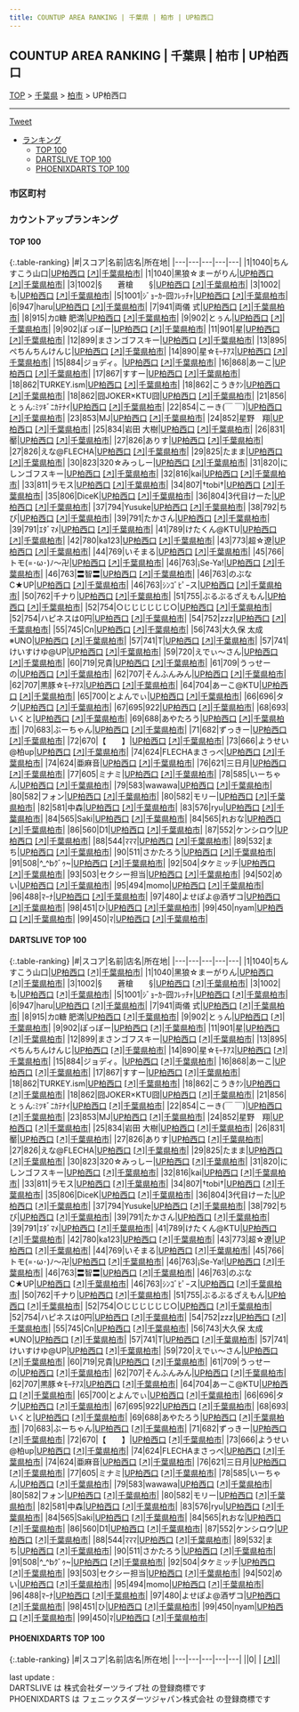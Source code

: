 ```yaml
---
title: COUNTUP AREA RANKING | 千葉県 | 柏市 | UP柏西口
---
```

## COUNTUP AREA RANKING | 千葉県 | 柏市 | UP柏西口

[TOP](/darts/rank/) > [千葉県](/darts/rank/千葉県/) > [柏市](/darts/rank/千葉県/柏市/) > UP柏西口

___

<a href="https://twitter.com/share?ref_src=twsrc%5Etfw" data-text="COUNTUP AREA RANKING | 千葉県柏市UP柏西口" class="twitter-share-button" data-hashtags="DARTSLIVE,PHOENIXDARTS,darts,ダーツ" data-show-count="false">Tweet</a>

* [ランキング](#カウントアップランキング)
    * [TOP 100](#top-100)
    * [DARTSLIVE TOP 100](#dartslive-top-100)
    * [PHOENIXDARTS TOP 100](#phoenixdarts-top-100)

### 市区町村

<ul>

</ul>

### カウントアップランキング

#### TOP 100



{:.table-ranking}
|#|スコア|名前|店名|所在地|
|---|---|---|---|---|
|1|1040|<span class="rank-name-dl">ちんすこう山口</span>|<a href="/darts/rank/shops/097230f9c5c23872774c926eb736cb5a.html">UP柏西口</a> <a href="https://search.dartslive.com/jp/shop/097230f9c5c23872774c926eb736cb5a">[↗]</a>|<a href="/darts/rank/千葉県/柏市">千葉県柏市</a>|
|1|1040|<span class="rank-name-dl">黑狼☆まーがりん</span>|<a href="/darts/rank/shops/097230f9c5c23872774c926eb736cb5a.html">UP柏西口</a> <a href="https://search.dartslive.com/jp/shop/097230f9c5c23872774c926eb736cb5a">[↗]</a>|<a href="/darts/rank/千葉県/柏市">千葉県柏市</a>|
|3|1002|<span class="rank-name-dl">§　　蒼槍　　§</span>|<a href="/darts/rank/shops/097230f9c5c23872774c926eb736cb5a.html">UP柏西口</a> <a href="https://search.dartslive.com/jp/shop/097230f9c5c23872774c926eb736cb5a">[↗]</a>|<a href="/darts/rank/千葉県/柏市">千葉県柏市</a>|
|3|1002|<span class="rank-name-dl">も</span>|<a href="/darts/rank/shops/097230f9c5c23872774c926eb736cb5a.html">UP柏西口</a> <a href="https://search.dartslive.com/jp/shop/097230f9c5c23872774c926eb736cb5a">[↗]</a>|<a href="/darts/rank/千葉県/柏市">千葉県柏市</a>|
|5|1001|<span class="rank-name-dl">ｼﾞｮｰｶｰ囧ﾌﾚｯﾁｬ</span>|<a href="/darts/rank/shops/097230f9c5c23872774c926eb736cb5a.html">UP柏西口</a> <a href="https://search.dartslive.com/jp/shop/097230f9c5c23872774c926eb736cb5a">[↗]</a>|<a href="/darts/rank/千葉県/柏市">千葉県柏市</a>|
|6|947|<span class="rank-name-dl">haru</span>|<a href="/darts/rank/shops/097230f9c5c23872774c926eb736cb5a.html">UP柏西口</a> <a href="https://search.dartslive.com/jp/shop/097230f9c5c23872774c926eb736cb5a">[↗]</a>|<a href="/darts/rank/千葉県/柏市">千葉県柏市</a>|
|7|941|<span class="rank-name-dl">両儀 式</span>|<a href="/darts/rank/shops/097230f9c5c23872774c926eb736cb5a.html">UP柏西口</a> <a href="https://search.dartslive.com/jp/shop/097230f9c5c23872774c926eb736cb5a">[↗]</a>|<a href="/darts/rank/千葉県/柏市">千葉県柏市</a>|
|8|915|<span class="rank-name-dl">カﾛ糖 肥満</span>|<a href="/darts/rank/shops/097230f9c5c23872774c926eb736cb5a.html">UP柏西口</a> <a href="https://search.dartslive.com/jp/shop/097230f9c5c23872774c926eb736cb5a">[↗]</a>|<a href="/darts/rank/千葉県/柏市">千葉県柏市</a>|
|9|902|<span class="rank-name-dl">とぅん</span>|<a href="/darts/rank/shops/097230f9c5c23872774c926eb736cb5a.html">UP柏西口</a> <a href="https://search.dartslive.com/jp/shop/097230f9c5c23872774c926eb736cb5a">[↗]</a>|<a href="/darts/rank/千葉県/柏市">千葉県柏市</a>|
|9|902|<span class="rank-name-dl">ぽっぽー</span>|<a href="/darts/rank/shops/097230f9c5c23872774c926eb736cb5a.html">UP柏西口</a> <a href="https://search.dartslive.com/jp/shop/097230f9c5c23872774c926eb736cb5a">[↗]</a>|<a href="/darts/rank/千葉県/柏市">千葉県柏市</a>|
|11|901|<span class="rank-name-dl">星</span>|<a href="/darts/rank/shops/097230f9c5c23872774c926eb736cb5a.html">UP柏西口</a> <a href="https://search.dartslive.com/jp/shop/097230f9c5c23872774c926eb736cb5a">[↗]</a>|<a href="/darts/rank/千葉県/柏市">千葉県柏市</a>|
|12|899|<span class="rank-name-dl">まさンゴフスキー</span>|<a href="/darts/rank/shops/097230f9c5c23872774c926eb736cb5a.html">UP柏西口</a> <a href="https://search.dartslive.com/jp/shop/097230f9c5c23872774c926eb736cb5a">[↗]</a>|<a href="/darts/rank/千葉県/柏市">千葉県柏市</a>|
|13|895|<span class="rank-name-dl">ぺちんちんけんじ</span>|<a href="/darts/rank/shops/097230f9c5c23872774c926eb736cb5a.html">UP柏西口</a> <a href="https://search.dartslive.com/jp/shop/097230f9c5c23872774c926eb736cb5a">[↗]</a>|<a href="/darts/rank/千葉県/柏市">千葉県柏市</a>|
|14|890|<span class="rank-name-dl">星☆ﾓｰﾁｱｽ</span>|<a href="/darts/rank/shops/097230f9c5c23872774c926eb736cb5a.html">UP柏西口</a> <a href="https://search.dartslive.com/jp/shop/097230f9c5c23872774c926eb736cb5a">[↗]</a>|<a href="/darts/rank/千葉県/柏市">千葉県柏市</a>|
|15|884|<span class="rank-name-dl">ジョディ。</span>|<a href="/darts/rank/shops/097230f9c5c23872774c926eb736cb5a.html">UP柏西口</a> <a href="https://search.dartslive.com/jp/shop/097230f9c5c23872774c926eb736cb5a">[↗]</a>|<a href="/darts/rank/千葉県/柏市">千葉県柏市</a>|
|16|868|<span class="rank-name-dl">あーこ</span>|<a href="/darts/rank/shops/097230f9c5c23872774c926eb736cb5a.html">UP柏西口</a> <a href="https://search.dartslive.com/jp/shop/097230f9c5c23872774c926eb736cb5a">[↗]</a>|<a href="/darts/rank/千葉県/柏市">千葉県柏市</a>|
|17|867|<span class="rank-name-dl">すすー</span>|<a href="/darts/rank/shops/097230f9c5c23872774c926eb736cb5a.html">UP柏西口</a> <a href="https://search.dartslive.com/jp/shop/097230f9c5c23872774c926eb736cb5a">[↗]</a>|<a href="/darts/rank/千葉県/柏市">千葉県柏市</a>|
|18|862|<span class="rank-name-dl">TURKEY.ism</span>|<a href="/darts/rank/shops/097230f9c5c23872774c926eb736cb5a.html">UP柏西口</a> <a href="https://search.dartslive.com/jp/shop/097230f9c5c23872774c926eb736cb5a">[↗]</a>|<a href="/darts/rank/千葉県/柏市">千葉県柏市</a>|
|18|862|<span class="rank-name-dl">こうきｸﾝ</span>|<a href="/darts/rank/shops/097230f9c5c23872774c926eb736cb5a.html">UP柏西口</a> <a href="https://search.dartslive.com/jp/shop/097230f9c5c23872774c926eb736cb5a">[↗]</a>|<a href="/darts/rank/千葉県/柏市">千葉県柏市</a>|
|18|862|<span class="rank-name-dl">囧JOKER×KTU囧</span>|<a href="/darts/rank/shops/097230f9c5c23872774c926eb736cb5a.html">UP柏西口</a> <a href="https://search.dartslive.com/jp/shop/097230f9c5c23872774c926eb736cb5a">[↗]</a>|<a href="/darts/rank/千葉県/柏市">千葉県柏市</a>|
|21|856|<span class="rank-name-dl">とぅん:ﾐﾂｷﾞﾆｶﾃﾅｲ</span>|<a href="/darts/rank/shops/097230f9c5c23872774c926eb736cb5a.html">UP柏西口</a> <a href="https://search.dartslive.com/jp/shop/097230f9c5c23872774c926eb736cb5a">[↗]</a>|<a href="/darts/rank/千葉県/柏市">千葉県柏市</a>|
|22|854|<span class="rank-name-dl">こーき(￣ ￣)</span>|<a href="/darts/rank/shops/097230f9c5c23872774c926eb736cb5a.html">UP柏西口</a> <a href="https://search.dartslive.com/jp/shop/097230f9c5c23872774c926eb736cb5a">[↗]</a>|<a href="/darts/rank/千葉県/柏市">千葉県柏市</a>|
|23|853|<span class="rank-name-dl">MJ</span>|<a href="/darts/rank/shops/097230f9c5c23872774c926eb736cb5a.html">UP柏西口</a> <a href="https://search.dartslive.com/jp/shop/097230f9c5c23872774c926eb736cb5a">[↗]</a>|<a href="/darts/rank/千葉県/柏市">千葉県柏市</a>|
|24|852|<span class="rank-name-dl">星野　翔</span>|<a href="/darts/rank/shops/097230f9c5c23872774c926eb736cb5a.html">UP柏西口</a> <a href="https://search.dartslive.com/jp/shop/097230f9c5c23872774c926eb736cb5a">[↗]</a>|<a href="/darts/rank/千葉県/柏市">千葉県柏市</a>|
|25|834|<span class="rank-name-dl">岩田 大樹</span>|<a href="/darts/rank/shops/097230f9c5c23872774c926eb736cb5a.html">UP柏西口</a> <a href="https://search.dartslive.com/jp/shop/097230f9c5c23872774c926eb736cb5a">[↗]</a>|<a href="/darts/rank/千葉県/柏市">千葉県柏市</a>|
|26|831|<span class="rank-name-dl">靨</span>|<a href="/darts/rank/shops/097230f9c5c23872774c926eb736cb5a.html">UP柏西口</a> <a href="https://search.dartslive.com/jp/shop/097230f9c5c23872774c926eb736cb5a">[↗]</a>|<a href="/darts/rank/千葉県/柏市">千葉県柏市</a>|
|27|826|<span class="rank-name-dl">ありす</span>|<a href="/darts/rank/shops/097230f9c5c23872774c926eb736cb5a.html">UP柏西口</a> <a href="https://search.dartslive.com/jp/shop/097230f9c5c23872774c926eb736cb5a">[↗]</a>|<a href="/darts/rank/千葉県/柏市">千葉県柏市</a>|
|27|826|<span class="rank-name-dl">えな@FLECHA</span>|<a href="/darts/rank/shops/097230f9c5c23872774c926eb736cb5a.html">UP柏西口</a> <a href="https://search.dartslive.com/jp/shop/097230f9c5c23872774c926eb736cb5a">[↗]</a>|<a href="/darts/rank/千葉県/柏市">千葉県柏市</a>|
|29|825|<span class="rank-name-dl">たまま</span>|<a href="/darts/rank/shops/097230f9c5c23872774c926eb736cb5a.html">UP柏西口</a> <a href="https://search.dartslive.com/jp/shop/097230f9c5c23872774c926eb736cb5a">[↗]</a>|<a href="/darts/rank/千葉県/柏市">千葉県柏市</a>|
|30|823|<span class="rank-name-dl">320☆みっしー</span>|<a href="/darts/rank/shops/097230f9c5c23872774c926eb736cb5a.html">UP柏西口</a> <a href="https://search.dartslive.com/jp/shop/097230f9c5c23872774c926eb736cb5a">[↗]</a>|<a href="/darts/rank/千葉県/柏市">千葉県柏市</a>|
|31|820|<span class="rank-name-dl">にしンゴフスキー</span>|<a href="/darts/rank/shops/097230f9c5c23872774c926eb736cb5a.html">UP柏西口</a> <a href="https://search.dartslive.com/jp/shop/097230f9c5c23872774c926eb736cb5a">[↗]</a>|<a href="/darts/rank/千葉県/柏市">千葉県柏市</a>|
|32|816|<span class="rank-name-dl">kai</span>|<a href="/darts/rank/shops/097230f9c5c23872774c926eb736cb5a.html">UP柏西口</a> <a href="https://search.dartslive.com/jp/shop/097230f9c5c23872774c926eb736cb5a">[↗]</a>|<a href="/darts/rank/千葉県/柏市">千葉県柏市</a>|
|33|811|<span class="rank-name-dl">ラモス</span>|<a href="/darts/rank/shops/097230f9c5c23872774c926eb736cb5a.html">UP柏西口</a> <a href="https://search.dartslive.com/jp/shop/097230f9c5c23872774c926eb736cb5a">[↗]</a>|<a href="/darts/rank/千葉県/柏市">千葉県柏市</a>|
|34|807|<span class="rank-name-dl">†tobi†</span>|<a href="/darts/rank/shops/097230f9c5c23872774c926eb736cb5a.html">UP柏西口</a> <a href="https://search.dartslive.com/jp/shop/097230f9c5c23872774c926eb736cb5a">[↗]</a>|<a href="/darts/rank/千葉県/柏市">千葉県柏市</a>|
|35|806|<span class="rank-name-dl">DiceK</span>|<a href="/darts/rank/shops/097230f9c5c23872774c926eb736cb5a.html">UP柏西口</a> <a href="https://search.dartslive.com/jp/shop/097230f9c5c23872774c926eb736cb5a">[↗]</a>|<a href="/darts/rank/千葉県/柏市">千葉県柏市</a>|
|36|804|<span class="rank-name-dl">3代目けーた</span>|<a href="/darts/rank/shops/097230f9c5c23872774c926eb736cb5a.html">UP柏西口</a> <a href="https://search.dartslive.com/jp/shop/097230f9c5c23872774c926eb736cb5a">[↗]</a>|<a href="/darts/rank/千葉県/柏市">千葉県柏市</a>|
|37|794|<span class="rank-name-dl">Yusuke</span>|<a href="/darts/rank/shops/097230f9c5c23872774c926eb736cb5a.html">UP柏西口</a> <a href="https://search.dartslive.com/jp/shop/097230f9c5c23872774c926eb736cb5a">[↗]</a>|<a href="/darts/rank/千葉県/柏市">千葉県柏市</a>|
|38|792|<span class="rank-name-dl">ちび</span>|<a href="/darts/rank/shops/097230f9c5c23872774c926eb736cb5a.html">UP柏西口</a> <a href="https://search.dartslive.com/jp/shop/097230f9c5c23872774c926eb736cb5a">[↗]</a>|<a href="/darts/rank/千葉県/柏市">千葉県柏市</a>|
|39|791|<span class="rank-name-dl">たかさん</span>|<a href="/darts/rank/shops/097230f9c5c23872774c926eb736cb5a.html">UP柏西口</a> <a href="https://search.dartslive.com/jp/shop/097230f9c5c23872774c926eb736cb5a">[↗]</a>|<a href="/darts/rank/千葉県/柏市">千葉県柏市</a>|
|39|791|<span class="rank-name-dl">ｴﾀﾞﾏﾒ</span>|<a href="/darts/rank/shops/097230f9c5c23872774c926eb736cb5a.html">UP柏西口</a> <a href="https://search.dartslive.com/jp/shop/097230f9c5c23872774c926eb736cb5a">[↗]</a>|<a href="/darts/rank/千葉県/柏市">千葉県柏市</a>|
|41|789|<span class="rank-name-dl">けたくん@KTU</span>|<a href="/darts/rank/shops/097230f9c5c23872774c926eb736cb5a.html">UP柏西口</a> <a href="https://search.dartslive.com/jp/shop/097230f9c5c23872774c926eb736cb5a">[↗]</a>|<a href="/darts/rank/千葉県/柏市">千葉県柏市</a>|
|42|780|<span class="rank-name-dl">ka123</span>|<a href="/darts/rank/shops/097230f9c5c23872774c926eb736cb5a.html">UP柏西口</a> <a href="https://search.dartslive.com/jp/shop/097230f9c5c23872774c926eb736cb5a">[↗]</a>|<a href="/darts/rank/千葉県/柏市">千葉県柏市</a>|
|43|773|<span class="rank-name-dl">超☆遼</span>|<a href="/darts/rank/shops/097230f9c5c23872774c926eb736cb5a.html">UP柏西口</a> <a href="https://search.dartslive.com/jp/shop/097230f9c5c23872774c926eb736cb5a">[↗]</a>|<a href="/darts/rank/千葉県/柏市">千葉県柏市</a>|
|44|769|<span class="rank-name-dl">いそまる</span>|<a href="/darts/rank/shops/097230f9c5c23872774c926eb736cb5a.html">UP柏西口</a> <a href="https://search.dartslive.com/jp/shop/097230f9c5c23872774c926eb736cb5a">[↗]</a>|<a href="/darts/rank/千葉県/柏市">千葉県柏市</a>|
|45|766|<span class="rank-name-dl">トモ(=･ω･)ﾉ～卍</span>|<a href="/darts/rank/shops/097230f9c5c23872774c926eb736cb5a.html">UP柏西口</a> <a href="https://search.dartslive.com/jp/shop/097230f9c5c23872774c926eb736cb5a">[↗]</a>|<a href="/darts/rank/千葉県/柏市">千葉県柏市</a>|
|46|763|<span class="rank-name-dl">¡Se-Ya!</span>|<a href="/darts/rank/shops/097230f9c5c23872774c926eb736cb5a.html">UP柏西口</a> <a href="https://search.dartslive.com/jp/shop/097230f9c5c23872774c926eb736cb5a">[↗]</a>|<a href="/darts/rank/千葉県/柏市">千葉県柏市</a>|
|46|763|<span class="rank-name-dl">〓智〓</span>|<a href="/darts/rank/shops/097230f9c5c23872774c926eb736cb5a.html">UP柏西口</a> <a href="https://search.dartslive.com/jp/shop/097230f9c5c23872774c926eb736cb5a">[↗]</a>|<a href="/darts/rank/千葉県/柏市">千葉県柏市</a>|
|46|763|<span class="rank-name-dl">のぶなC★UP</span>|<a href="/darts/rank/shops/097230f9c5c23872774c926eb736cb5a.html">UP柏西口</a> <a href="https://search.dartslive.com/jp/shop/097230f9c5c23872774c926eb736cb5a">[↗]</a>|<a href="/darts/rank/千葉県/柏市">千葉県柏市</a>|
|46|763|<span class="rank-name-dl">ｼﾝｺﾞﾋﾟｰス</span>|<a href="/darts/rank/shops/097230f9c5c23872774c926eb736cb5a.html">UP柏西口</a> <a href="https://search.dartslive.com/jp/shop/097230f9c5c23872774c926eb736cb5a">[↗]</a>|<a href="/darts/rank/千葉県/柏市">千葉県柏市</a>|
|50|762|<span class="rank-name-dl">千ナり</span>|<a href="/darts/rank/shops/097230f9c5c23872774c926eb736cb5a.html">UP柏西口</a> <a href="https://search.dartslive.com/jp/shop/097230f9c5c23872774c926eb736cb5a">[↗]</a>|<a href="/darts/rank/千葉県/柏市">千葉県柏市</a>|
|51|755|<span class="rank-name-dl">ぶるぶるざえもん</span>|<a href="/darts/rank/shops/097230f9c5c23872774c926eb736cb5a.html">UP柏西口</a> <a href="https://search.dartslive.com/jp/shop/097230f9c5c23872774c926eb736cb5a">[↗]</a>|<a href="/darts/rank/千葉県/柏市">千葉県柏市</a>|
|52|754|<span class="rank-name-dl">○じじじじじじ○</span>|<a href="/darts/rank/shops/097230f9c5c23872774c926eb736cb5a.html">UP柏西口</a> <a href="https://search.dartslive.com/jp/shop/097230f9c5c23872774c926eb736cb5a">[↗]</a>|<a href="/darts/rank/千葉県/柏市">千葉県柏市</a>|
|52|754|<span class="rank-name-dl">ハピネスは0円</span>|<a href="/darts/rank/shops/097230f9c5c23872774c926eb736cb5a.html">UP柏西口</a> <a href="https://search.dartslive.com/jp/shop/097230f9c5c23872774c926eb736cb5a">[↗]</a>|<a href="/darts/rank/千葉県/柏市">千葉県柏市</a>|
|54|752|<span class="rank-name-dl">zzz</span>|<a href="/darts/rank/shops/097230f9c5c23872774c926eb736cb5a.html">UP柏西口</a> <a href="https://search.dartslive.com/jp/shop/097230f9c5c23872774c926eb736cb5a">[↗]</a>|<a href="/darts/rank/千葉県/柏市">千葉県柏市</a>|
|55|745|<span class="rank-name-dl">Cn</span>|<a href="/darts/rank/shops/097230f9c5c23872774c926eb736cb5a.html">UP柏西口</a> <a href="https://search.dartslive.com/jp/shop/097230f9c5c23872774c926eb736cb5a">[↗]</a>|<a href="/darts/rank/千葉県/柏市">千葉県柏市</a>|
|56|743|<span class="rank-name-dl">大久保 太成※UNO</span>|<a href="/darts/rank/shops/097230f9c5c23872774c926eb736cb5a.html">UP柏西口</a> <a href="https://search.dartslive.com/jp/shop/097230f9c5c23872774c926eb736cb5a">[↗]</a>|<a href="/darts/rank/千葉県/柏市">千葉県柏市</a>|
|57|741|<span class="rank-name-dl">T</span>|<a href="/darts/rank/shops/097230f9c5c23872774c926eb736cb5a.html">UP柏西口</a> <a href="https://search.dartslive.com/jp/shop/097230f9c5c23872774c926eb736cb5a">[↗]</a>|<a href="/darts/rank/千葉県/柏市">千葉県柏市</a>|
|57|741|<span class="rank-name-dl">けいすけゆ@UP</span>|<a href="/darts/rank/shops/097230f9c5c23872774c926eb736cb5a.html">UP柏西口</a> <a href="https://search.dartslive.com/jp/shop/097230f9c5c23872774c926eb736cb5a">[↗]</a>|<a href="/darts/rank/千葉県/柏市">千葉県柏市</a>|
|59|720|<span class="rank-name-dl">えでぃ～さん</span>|<a href="/darts/rank/shops/097230f9c5c23872774c926eb736cb5a.html">UP柏西口</a> <a href="https://search.dartslive.com/jp/shop/097230f9c5c23872774c926eb736cb5a">[↗]</a>|<a href="/darts/rank/千葉県/柏市">千葉県柏市</a>|
|60|719|<span class="rank-name-dl">兄貴</span>|<a href="/darts/rank/shops/097230f9c5c23872774c926eb736cb5a.html">UP柏西口</a> <a href="https://search.dartslive.com/jp/shop/097230f9c5c23872774c926eb736cb5a">[↗]</a>|<a href="/darts/rank/千葉県/柏市">千葉県柏市</a>|
|61|709|<span class="rank-name-dl">うっせーの</span>|<a href="/darts/rank/shops/097230f9c5c23872774c926eb736cb5a.html">UP柏西口</a> <a href="https://search.dartslive.com/jp/shop/097230f9c5c23872774c926eb736cb5a">[↗]</a>|<a href="/darts/rank/千葉県/柏市">千葉県柏市</a>|
|62|707|<span class="rank-name-dl">そんふんみん</span>|<a href="/darts/rank/shops/097230f9c5c23872774c926eb736cb5a.html">UP柏西口</a> <a href="https://search.dartslive.com/jp/shop/097230f9c5c23872774c926eb736cb5a">[↗]</a>|<a href="/darts/rank/千葉県/柏市">千葉県柏市</a>|
|62|707|<span class="rank-name-dl">黒豚☆ﾓｰﾁｱｽ</span>|<a href="/darts/rank/shops/097230f9c5c23872774c926eb736cb5a.html">UP柏西口</a> <a href="https://search.dartslive.com/jp/shop/097230f9c5c23872774c926eb736cb5a">[↗]</a>|<a href="/darts/rank/千葉県/柏市">千葉県柏市</a>|
|64|704|<span class="rank-name-dl">あーこ@KTU</span>|<a href="/darts/rank/shops/097230f9c5c23872774c926eb736cb5a.html">UP柏西口</a> <a href="https://search.dartslive.com/jp/shop/097230f9c5c23872774c926eb736cb5a">[↗]</a>|<a href="/darts/rank/千葉県/柏市">千葉県柏市</a>|
|65|700|<span class="rank-name-dl">とよんでぃ</span>|<a href="/darts/rank/shops/097230f9c5c23872774c926eb736cb5a.html">UP柏西口</a> <a href="https://search.dartslive.com/jp/shop/097230f9c5c23872774c926eb736cb5a">[↗]</a>|<a href="/darts/rank/千葉県/柏市">千葉県柏市</a>|
|66|696|<span class="rank-name-dl">タク</span>|<a href="/darts/rank/shops/097230f9c5c23872774c926eb736cb5a.html">UP柏西口</a> <a href="https://search.dartslive.com/jp/shop/097230f9c5c23872774c926eb736cb5a">[↗]</a>|<a href="/darts/rank/千葉県/柏市">千葉県柏市</a>|
|67|695|<span class="rank-name-dl">922</span>|<a href="/darts/rank/shops/097230f9c5c23872774c926eb736cb5a.html">UP柏西口</a> <a href="https://search.dartslive.com/jp/shop/097230f9c5c23872774c926eb736cb5a">[↗]</a>|<a href="/darts/rank/千葉県/柏市">千葉県柏市</a>|
|68|693|<span class="rank-name-dl">いくと</span>|<a href="/darts/rank/shops/097230f9c5c23872774c926eb736cb5a.html">UP柏西口</a> <a href="https://search.dartslive.com/jp/shop/097230f9c5c23872774c926eb736cb5a">[↗]</a>|<a href="/darts/rank/千葉県/柏市">千葉県柏市</a>|
|69|688|<span class="rank-name-dl">あやたろう︎</span>|<a href="/darts/rank/shops/097230f9c5c23872774c926eb736cb5a.html">UP柏西口</a> <a href="https://search.dartslive.com/jp/shop/097230f9c5c23872774c926eb736cb5a">[↗]</a>|<a href="/darts/rank/千葉県/柏市">千葉県柏市</a>|
|70|683|<span class="rank-name-dl">ぶーちゃん</span>|<a href="/darts/rank/shops/097230f9c5c23872774c926eb736cb5a.html">UP柏西口</a> <a href="https://search.dartslive.com/jp/shop/097230f9c5c23872774c926eb736cb5a">[↗]</a>|<a href="/darts/rank/千葉県/柏市">千葉県柏市</a>|
|71|682|<span class="rank-name-dl">ずっきー</span>|<a href="/darts/rank/shops/097230f9c5c23872774c926eb736cb5a.html">UP柏西口</a> <a href="https://search.dartslive.com/jp/shop/097230f9c5c23872774c926eb736cb5a">[↗]</a>|<a href="/darts/rank/千葉県/柏市">千葉県柏市</a>|
|72|670|<span class="rank-name-dl">【　　】</span>|<a href="/darts/rank/shops/097230f9c5c23872774c926eb736cb5a.html">UP柏西口</a> <a href="https://search.dartslive.com/jp/shop/097230f9c5c23872774c926eb736cb5a">[↗]</a>|<a href="/darts/rank/千葉県/柏市">千葉県柏市</a>|
|73|666|<span class="rank-name-dl">ようせい@柏up</span>|<a href="/darts/rank/shops/097230f9c5c23872774c926eb736cb5a.html">UP柏西口</a> <a href="https://search.dartslive.com/jp/shop/097230f9c5c23872774c926eb736cb5a">[↗]</a>|<a href="/darts/rank/千葉県/柏市">千葉県柏市</a>|
|74|624|<span class="rank-name-dl">FLECHAまさっぺ</span>|<a href="/darts/rank/shops/097230f9c5c23872774c926eb736cb5a.html">UP柏西口</a> <a href="https://search.dartslive.com/jp/shop/097230f9c5c23872774c926eb736cb5a">[↗]</a>|<a href="/darts/rank/千葉県/柏市">千葉県柏市</a>|
|74|624|<span class="rank-name-dl">亜麻音</span>|<a href="/darts/rank/shops/097230f9c5c23872774c926eb736cb5a.html">UP柏西口</a> <a href="https://search.dartslive.com/jp/shop/097230f9c5c23872774c926eb736cb5a">[↗]</a>|<a href="/darts/rank/千葉県/柏市">千葉県柏市</a>|
|76|621|<span class="rank-name-dl">三日月</span>|<a href="/darts/rank/shops/097230f9c5c23872774c926eb736cb5a.html">UP柏西口</a> <a href="https://search.dartslive.com/jp/shop/097230f9c5c23872774c926eb736cb5a">[↗]</a>|<a href="/darts/rank/千葉県/柏市">千葉県柏市</a>|
|77|605|<span class="rank-name-dl">ミナミ</span>|<a href="/darts/rank/shops/097230f9c5c23872774c926eb736cb5a.html">UP柏西口</a> <a href="https://search.dartslive.com/jp/shop/097230f9c5c23872774c926eb736cb5a">[↗]</a>|<a href="/darts/rank/千葉県/柏市">千葉県柏市</a>|
|78|585|<span class="rank-name-dl">いーちゃん</span>|<a href="/darts/rank/shops/097230f9c5c23872774c926eb736cb5a.html">UP柏西口</a> <a href="https://search.dartslive.com/jp/shop/097230f9c5c23872774c926eb736cb5a">[↗]</a>|<a href="/darts/rank/千葉県/柏市">千葉県柏市</a>|
|79|583|<span class="rank-name-dl">wawawa</span>|<a href="/darts/rank/shops/097230f9c5c23872774c926eb736cb5a.html">UP柏西口</a> <a href="https://search.dartslive.com/jp/shop/097230f9c5c23872774c926eb736cb5a">[↗]</a>|<a href="/darts/rank/千葉県/柏市">千葉県柏市</a>|
|80|582|<span class="rank-name-dl">フォン</span>|<a href="/darts/rank/shops/097230f9c5c23872774c926eb736cb5a.html">UP柏西口</a> <a href="https://search.dartslive.com/jp/shop/097230f9c5c23872774c926eb736cb5a">[↗]</a>|<a href="/darts/rank/千葉県/柏市">千葉県柏市</a>|
|80|582|<span class="rank-name-dl">モリー</span>|<a href="/darts/rank/shops/097230f9c5c23872774c926eb736cb5a.html">UP柏西口</a> <a href="https://search.dartslive.com/jp/shop/097230f9c5c23872774c926eb736cb5a">[↗]</a>|<a href="/darts/rank/千葉県/柏市">千葉県柏市</a>|
|82|581|<span class="rank-name-dl">中森</span>|<a href="/darts/rank/shops/097230f9c5c23872774c926eb736cb5a.html">UP柏西口</a> <a href="https://search.dartslive.com/jp/shop/097230f9c5c23872774c926eb736cb5a">[↗]</a>|<a href="/darts/rank/千葉県/柏市">千葉県柏市</a>|
|83|576|<span class="rank-name-dl">ryu</span>|<a href="/darts/rank/shops/097230f9c5c23872774c926eb736cb5a.html">UP柏西口</a> <a href="https://search.dartslive.com/jp/shop/097230f9c5c23872774c926eb736cb5a">[↗]</a>|<a href="/darts/rank/千葉県/柏市">千葉県柏市</a>|
|84|565|<span class="rank-name-dl">Saki</span>|<a href="/darts/rank/shops/097230f9c5c23872774c926eb736cb5a.html">UP柏西口</a> <a href="https://search.dartslive.com/jp/shop/097230f9c5c23872774c926eb736cb5a">[↗]</a>|<a href="/darts/rank/千葉県/柏市">千葉県柏市</a>|
|84|565|<span class="rank-name-dl">れおな</span>|<a href="/darts/rank/shops/097230f9c5c23872774c926eb736cb5a.html">UP柏西口</a> <a href="https://search.dartslive.com/jp/shop/097230f9c5c23872774c926eb736cb5a">[↗]</a>|<a href="/darts/rank/千葉県/柏市">千葉県柏市</a>|
|86|560|<span class="rank-name-dl">D1</span>|<a href="/darts/rank/shops/097230f9c5c23872774c926eb736cb5a.html">UP柏西口</a> <a href="https://search.dartslive.com/jp/shop/097230f9c5c23872774c926eb736cb5a">[↗]</a>|<a href="/darts/rank/千葉県/柏市">千葉県柏市</a>|
|87|552|<span class="rank-name-dl">ケンシロウ</span>|<a href="/darts/rank/shops/097230f9c5c23872774c926eb736cb5a.html">UP柏西口</a> <a href="https://search.dartslive.com/jp/shop/097230f9c5c23872774c926eb736cb5a">[↗]</a>|<a href="/darts/rank/千葉県/柏市">千葉県柏市</a>|
|88|544|<span class="rank-name-dl">ﾏﾏﾏ</span>|<a href="/darts/rank/shops/097230f9c5c23872774c926eb736cb5a.html">UP柏西口</a> <a href="https://search.dartslive.com/jp/shop/097230f9c5c23872774c926eb736cb5a">[↗]</a>|<a href="/darts/rank/千葉県/柏市">千葉県柏市</a>|
|89|532|<span class="rank-name-dl">まち</span>|<a href="/darts/rank/shops/097230f9c5c23872774c926eb736cb5a.html">UP柏西口</a> <a href="https://search.dartslive.com/jp/shop/097230f9c5c23872774c926eb736cb5a">[↗]</a>|<a href="/darts/rank/千葉県/柏市">千葉県柏市</a>|
|90|511|<span class="rank-name-dl">さかたろう</span>|<a href="/darts/rank/shops/097230f9c5c23872774c926eb736cb5a.html">UP柏西口</a> <a href="https://search.dartslive.com/jp/shop/097230f9c5c23872774c926eb736cb5a">[↗]</a>|<a href="/darts/rank/千葉県/柏市">千葉県柏市</a>|
|91|508|<span class="rank-name-dl">^_^bｸﾞｩ~</span>|<a href="/darts/rank/shops/097230f9c5c23872774c926eb736cb5a.html">UP柏西口</a> <a href="https://search.dartslive.com/jp/shop/097230f9c5c23872774c926eb736cb5a">[↗]</a>|<a href="/darts/rank/千葉県/柏市">千葉県柏市</a>|
|92|504|<span class="rank-name-dl">タケミッチ</span>|<a href="/darts/rank/shops/097230f9c5c23872774c926eb736cb5a.html">UP柏西口</a> <a href="https://search.dartslive.com/jp/shop/097230f9c5c23872774c926eb736cb5a">[↗]</a>|<a href="/darts/rank/千葉県/柏市">千葉県柏市</a>|
|93|503|<span class="rank-name-dl">セクシー担当</span>|<a href="/darts/rank/shops/097230f9c5c23872774c926eb736cb5a.html">UP柏西口</a> <a href="https://search.dartslive.com/jp/shop/097230f9c5c23872774c926eb736cb5a">[↗]</a>|<a href="/darts/rank/千葉県/柏市">千葉県柏市</a>|
|94|502|<span class="rank-name-dl">めい</span>|<a href="/darts/rank/shops/097230f9c5c23872774c926eb736cb5a.html">UP柏西口</a> <a href="https://search.dartslive.com/jp/shop/097230f9c5c23872774c926eb736cb5a">[↗]</a>|<a href="/darts/rank/千葉県/柏市">千葉県柏市</a>|
|95|494|<span class="rank-name-dl">momo</span>|<a href="/darts/rank/shops/097230f9c5c23872774c926eb736cb5a.html">UP柏西口</a> <a href="https://search.dartslive.com/jp/shop/097230f9c5c23872774c926eb736cb5a">[↗]</a>|<a href="/darts/rank/千葉県/柏市">千葉県柏市</a>|
|96|488|<span class="rank-name-dl">ﾏｰﾅ</span>|<a href="/darts/rank/shops/097230f9c5c23872774c926eb736cb5a.html">UP柏西口</a> <a href="https://search.dartslive.com/jp/shop/097230f9c5c23872774c926eb736cb5a">[↗]</a>|<a href="/darts/rank/千葉県/柏市">千葉県柏市</a>|
|97|480|<span class="rank-name-dl">よせぽよ@酒ザコ</span>|<a href="/darts/rank/shops/097230f9c5c23872774c926eb736cb5a.html">UP柏西口</a> <a href="https://search.dartslive.com/jp/shop/097230f9c5c23872774c926eb736cb5a">[↗]</a>|<a href="/darts/rank/千葉県/柏市">千葉県柏市</a>|
|98|451|<span class="rank-name-dl">ひ</span>|<a href="/darts/rank/shops/097230f9c5c23872774c926eb736cb5a.html">UP柏西口</a> <a href="https://search.dartslive.com/jp/shop/097230f9c5c23872774c926eb736cb5a">[↗]</a>|<a href="/darts/rank/千葉県/柏市">千葉県柏市</a>|
|99|450|<span class="rank-name-dl">nyam</span>|<a href="/darts/rank/shops/097230f9c5c23872774c926eb736cb5a.html">UP柏西口</a> <a href="https://search.dartslive.com/jp/shop/097230f9c5c23872774c926eb736cb5a">[↗]</a>|<a href="/darts/rank/千葉県/柏市">千葉県柏市</a>|
|99|450|<span class="rank-name-dl">ﾏ</span>|<a href="/darts/rank/shops/097230f9c5c23872774c926eb736cb5a.html">UP柏西口</a> <a href="https://search.dartslive.com/jp/shop/097230f9c5c23872774c926eb736cb5a">[↗]</a>|<a href="/darts/rank/千葉県/柏市">千葉県柏市</a>|


#### DARTSLIVE TOP 100



{:.table-ranking}
|#|スコア|名前|店名|所在地|
|---|---|---|---|---|
|1|1040|<span class="rank-name-dl">ちんすこう山口</span>|<a href="/darts/rank/shops/097230f9c5c23872774c926eb736cb5a.html">UP柏西口</a> <a href="https://search.dartslive.com/jp/shop/097230f9c5c23872774c926eb736cb5a">[↗]</a>|<a href="/darts/rank/千葉県/柏市">千葉県柏市</a>|
|1|1040|<span class="rank-name-dl">黑狼☆まーがりん</span>|<a href="/darts/rank/shops/097230f9c5c23872774c926eb736cb5a.html">UP柏西口</a> <a href="https://search.dartslive.com/jp/shop/097230f9c5c23872774c926eb736cb5a">[↗]</a>|<a href="/darts/rank/千葉県/柏市">千葉県柏市</a>|
|3|1002|<span class="rank-name-dl">§　　蒼槍　　§</span>|<a href="/darts/rank/shops/097230f9c5c23872774c926eb736cb5a.html">UP柏西口</a> <a href="https://search.dartslive.com/jp/shop/097230f9c5c23872774c926eb736cb5a">[↗]</a>|<a href="/darts/rank/千葉県/柏市">千葉県柏市</a>|
|3|1002|<span class="rank-name-dl">も</span>|<a href="/darts/rank/shops/097230f9c5c23872774c926eb736cb5a.html">UP柏西口</a> <a href="https://search.dartslive.com/jp/shop/097230f9c5c23872774c926eb736cb5a">[↗]</a>|<a href="/darts/rank/千葉県/柏市">千葉県柏市</a>|
|5|1001|<span class="rank-name-dl">ｼﾞｮｰｶｰ囧ﾌﾚｯﾁｬ</span>|<a href="/darts/rank/shops/097230f9c5c23872774c926eb736cb5a.html">UP柏西口</a> <a href="https://search.dartslive.com/jp/shop/097230f9c5c23872774c926eb736cb5a">[↗]</a>|<a href="/darts/rank/千葉県/柏市">千葉県柏市</a>|
|6|947|<span class="rank-name-dl">haru</span>|<a href="/darts/rank/shops/097230f9c5c23872774c926eb736cb5a.html">UP柏西口</a> <a href="https://search.dartslive.com/jp/shop/097230f9c5c23872774c926eb736cb5a">[↗]</a>|<a href="/darts/rank/千葉県/柏市">千葉県柏市</a>|
|7|941|<span class="rank-name-dl">両儀 式</span>|<a href="/darts/rank/shops/097230f9c5c23872774c926eb736cb5a.html">UP柏西口</a> <a href="https://search.dartslive.com/jp/shop/097230f9c5c23872774c926eb736cb5a">[↗]</a>|<a href="/darts/rank/千葉県/柏市">千葉県柏市</a>|
|8|915|<span class="rank-name-dl">カﾛ糖 肥満</span>|<a href="/darts/rank/shops/097230f9c5c23872774c926eb736cb5a.html">UP柏西口</a> <a href="https://search.dartslive.com/jp/shop/097230f9c5c23872774c926eb736cb5a">[↗]</a>|<a href="/darts/rank/千葉県/柏市">千葉県柏市</a>|
|9|902|<span class="rank-name-dl">とぅん</span>|<a href="/darts/rank/shops/097230f9c5c23872774c926eb736cb5a.html">UP柏西口</a> <a href="https://search.dartslive.com/jp/shop/097230f9c5c23872774c926eb736cb5a">[↗]</a>|<a href="/darts/rank/千葉県/柏市">千葉県柏市</a>|
|9|902|<span class="rank-name-dl">ぽっぽー</span>|<a href="/darts/rank/shops/097230f9c5c23872774c926eb736cb5a.html">UP柏西口</a> <a href="https://search.dartslive.com/jp/shop/097230f9c5c23872774c926eb736cb5a">[↗]</a>|<a href="/darts/rank/千葉県/柏市">千葉県柏市</a>|
|11|901|<span class="rank-name-dl">星</span>|<a href="/darts/rank/shops/097230f9c5c23872774c926eb736cb5a.html">UP柏西口</a> <a href="https://search.dartslive.com/jp/shop/097230f9c5c23872774c926eb736cb5a">[↗]</a>|<a href="/darts/rank/千葉県/柏市">千葉県柏市</a>|
|12|899|<span class="rank-name-dl">まさンゴフスキー</span>|<a href="/darts/rank/shops/097230f9c5c23872774c926eb736cb5a.html">UP柏西口</a> <a href="https://search.dartslive.com/jp/shop/097230f9c5c23872774c926eb736cb5a">[↗]</a>|<a href="/darts/rank/千葉県/柏市">千葉県柏市</a>|
|13|895|<span class="rank-name-dl">ぺちんちんけんじ</span>|<a href="/darts/rank/shops/097230f9c5c23872774c926eb736cb5a.html">UP柏西口</a> <a href="https://search.dartslive.com/jp/shop/097230f9c5c23872774c926eb736cb5a">[↗]</a>|<a href="/darts/rank/千葉県/柏市">千葉県柏市</a>|
|14|890|<span class="rank-name-dl">星☆ﾓｰﾁｱｽ</span>|<a href="/darts/rank/shops/097230f9c5c23872774c926eb736cb5a.html">UP柏西口</a> <a href="https://search.dartslive.com/jp/shop/097230f9c5c23872774c926eb736cb5a">[↗]</a>|<a href="/darts/rank/千葉県/柏市">千葉県柏市</a>|
|15|884|<span class="rank-name-dl">ジョディ。</span>|<a href="/darts/rank/shops/097230f9c5c23872774c926eb736cb5a.html">UP柏西口</a> <a href="https://search.dartslive.com/jp/shop/097230f9c5c23872774c926eb736cb5a">[↗]</a>|<a href="/darts/rank/千葉県/柏市">千葉県柏市</a>|
|16|868|<span class="rank-name-dl">あーこ</span>|<a href="/darts/rank/shops/097230f9c5c23872774c926eb736cb5a.html">UP柏西口</a> <a href="https://search.dartslive.com/jp/shop/097230f9c5c23872774c926eb736cb5a">[↗]</a>|<a href="/darts/rank/千葉県/柏市">千葉県柏市</a>|
|17|867|<span class="rank-name-dl">すすー</span>|<a href="/darts/rank/shops/097230f9c5c23872774c926eb736cb5a.html">UP柏西口</a> <a href="https://search.dartslive.com/jp/shop/097230f9c5c23872774c926eb736cb5a">[↗]</a>|<a href="/darts/rank/千葉県/柏市">千葉県柏市</a>|
|18|862|<span class="rank-name-dl">TURKEY.ism</span>|<a href="/darts/rank/shops/097230f9c5c23872774c926eb736cb5a.html">UP柏西口</a> <a href="https://search.dartslive.com/jp/shop/097230f9c5c23872774c926eb736cb5a">[↗]</a>|<a href="/darts/rank/千葉県/柏市">千葉県柏市</a>|
|18|862|<span class="rank-name-dl">こうきｸﾝ</span>|<a href="/darts/rank/shops/097230f9c5c23872774c926eb736cb5a.html">UP柏西口</a> <a href="https://search.dartslive.com/jp/shop/097230f9c5c23872774c926eb736cb5a">[↗]</a>|<a href="/darts/rank/千葉県/柏市">千葉県柏市</a>|
|18|862|<span class="rank-name-dl">囧JOKER×KTU囧</span>|<a href="/darts/rank/shops/097230f9c5c23872774c926eb736cb5a.html">UP柏西口</a> <a href="https://search.dartslive.com/jp/shop/097230f9c5c23872774c926eb736cb5a">[↗]</a>|<a href="/darts/rank/千葉県/柏市">千葉県柏市</a>|
|21|856|<span class="rank-name-dl">とぅん:ﾐﾂｷﾞﾆｶﾃﾅｲ</span>|<a href="/darts/rank/shops/097230f9c5c23872774c926eb736cb5a.html">UP柏西口</a> <a href="https://search.dartslive.com/jp/shop/097230f9c5c23872774c926eb736cb5a">[↗]</a>|<a href="/darts/rank/千葉県/柏市">千葉県柏市</a>|
|22|854|<span class="rank-name-dl">こーき(￣ ￣)</span>|<a href="/darts/rank/shops/097230f9c5c23872774c926eb736cb5a.html">UP柏西口</a> <a href="https://search.dartslive.com/jp/shop/097230f9c5c23872774c926eb736cb5a">[↗]</a>|<a href="/darts/rank/千葉県/柏市">千葉県柏市</a>|
|23|853|<span class="rank-name-dl">MJ</span>|<a href="/darts/rank/shops/097230f9c5c23872774c926eb736cb5a.html">UP柏西口</a> <a href="https://search.dartslive.com/jp/shop/097230f9c5c23872774c926eb736cb5a">[↗]</a>|<a href="/darts/rank/千葉県/柏市">千葉県柏市</a>|
|24|852|<span class="rank-name-dl">星野　翔</span>|<a href="/darts/rank/shops/097230f9c5c23872774c926eb736cb5a.html">UP柏西口</a> <a href="https://search.dartslive.com/jp/shop/097230f9c5c23872774c926eb736cb5a">[↗]</a>|<a href="/darts/rank/千葉県/柏市">千葉県柏市</a>|
|25|834|<span class="rank-name-dl">岩田 大樹</span>|<a href="/darts/rank/shops/097230f9c5c23872774c926eb736cb5a.html">UP柏西口</a> <a href="https://search.dartslive.com/jp/shop/097230f9c5c23872774c926eb736cb5a">[↗]</a>|<a href="/darts/rank/千葉県/柏市">千葉県柏市</a>|
|26|831|<span class="rank-name-dl">靨</span>|<a href="/darts/rank/shops/097230f9c5c23872774c926eb736cb5a.html">UP柏西口</a> <a href="https://search.dartslive.com/jp/shop/097230f9c5c23872774c926eb736cb5a">[↗]</a>|<a href="/darts/rank/千葉県/柏市">千葉県柏市</a>|
|27|826|<span class="rank-name-dl">ありす</span>|<a href="/darts/rank/shops/097230f9c5c23872774c926eb736cb5a.html">UP柏西口</a> <a href="https://search.dartslive.com/jp/shop/097230f9c5c23872774c926eb736cb5a">[↗]</a>|<a href="/darts/rank/千葉県/柏市">千葉県柏市</a>|
|27|826|<span class="rank-name-dl">えな@FLECHA</span>|<a href="/darts/rank/shops/097230f9c5c23872774c926eb736cb5a.html">UP柏西口</a> <a href="https://search.dartslive.com/jp/shop/097230f9c5c23872774c926eb736cb5a">[↗]</a>|<a href="/darts/rank/千葉県/柏市">千葉県柏市</a>|
|29|825|<span class="rank-name-dl">たまま</span>|<a href="/darts/rank/shops/097230f9c5c23872774c926eb736cb5a.html">UP柏西口</a> <a href="https://search.dartslive.com/jp/shop/097230f9c5c23872774c926eb736cb5a">[↗]</a>|<a href="/darts/rank/千葉県/柏市">千葉県柏市</a>|
|30|823|<span class="rank-name-dl">320☆みっしー</span>|<a href="/darts/rank/shops/097230f9c5c23872774c926eb736cb5a.html">UP柏西口</a> <a href="https://search.dartslive.com/jp/shop/097230f9c5c23872774c926eb736cb5a">[↗]</a>|<a href="/darts/rank/千葉県/柏市">千葉県柏市</a>|
|31|820|<span class="rank-name-dl">にしンゴフスキー</span>|<a href="/darts/rank/shops/097230f9c5c23872774c926eb736cb5a.html">UP柏西口</a> <a href="https://search.dartslive.com/jp/shop/097230f9c5c23872774c926eb736cb5a">[↗]</a>|<a href="/darts/rank/千葉県/柏市">千葉県柏市</a>|
|32|816|<span class="rank-name-dl">kai</span>|<a href="/darts/rank/shops/097230f9c5c23872774c926eb736cb5a.html">UP柏西口</a> <a href="https://search.dartslive.com/jp/shop/097230f9c5c23872774c926eb736cb5a">[↗]</a>|<a href="/darts/rank/千葉県/柏市">千葉県柏市</a>|
|33|811|<span class="rank-name-dl">ラモス</span>|<a href="/darts/rank/shops/097230f9c5c23872774c926eb736cb5a.html">UP柏西口</a> <a href="https://search.dartslive.com/jp/shop/097230f9c5c23872774c926eb736cb5a">[↗]</a>|<a href="/darts/rank/千葉県/柏市">千葉県柏市</a>|
|34|807|<span class="rank-name-dl">†tobi†</span>|<a href="/darts/rank/shops/097230f9c5c23872774c926eb736cb5a.html">UP柏西口</a> <a href="https://search.dartslive.com/jp/shop/097230f9c5c23872774c926eb736cb5a">[↗]</a>|<a href="/darts/rank/千葉県/柏市">千葉県柏市</a>|
|35|806|<span class="rank-name-dl">DiceK</span>|<a href="/darts/rank/shops/097230f9c5c23872774c926eb736cb5a.html">UP柏西口</a> <a href="https://search.dartslive.com/jp/shop/097230f9c5c23872774c926eb736cb5a">[↗]</a>|<a href="/darts/rank/千葉県/柏市">千葉県柏市</a>|
|36|804|<span class="rank-name-dl">3代目けーた</span>|<a href="/darts/rank/shops/097230f9c5c23872774c926eb736cb5a.html">UP柏西口</a> <a href="https://search.dartslive.com/jp/shop/097230f9c5c23872774c926eb736cb5a">[↗]</a>|<a href="/darts/rank/千葉県/柏市">千葉県柏市</a>|
|37|794|<span class="rank-name-dl">Yusuke</span>|<a href="/darts/rank/shops/097230f9c5c23872774c926eb736cb5a.html">UP柏西口</a> <a href="https://search.dartslive.com/jp/shop/097230f9c5c23872774c926eb736cb5a">[↗]</a>|<a href="/darts/rank/千葉県/柏市">千葉県柏市</a>|
|38|792|<span class="rank-name-dl">ちび</span>|<a href="/darts/rank/shops/097230f9c5c23872774c926eb736cb5a.html">UP柏西口</a> <a href="https://search.dartslive.com/jp/shop/097230f9c5c23872774c926eb736cb5a">[↗]</a>|<a href="/darts/rank/千葉県/柏市">千葉県柏市</a>|
|39|791|<span class="rank-name-dl">たかさん</span>|<a href="/darts/rank/shops/097230f9c5c23872774c926eb736cb5a.html">UP柏西口</a> <a href="https://search.dartslive.com/jp/shop/097230f9c5c23872774c926eb736cb5a">[↗]</a>|<a href="/darts/rank/千葉県/柏市">千葉県柏市</a>|
|39|791|<span class="rank-name-dl">ｴﾀﾞﾏﾒ</span>|<a href="/darts/rank/shops/097230f9c5c23872774c926eb736cb5a.html">UP柏西口</a> <a href="https://search.dartslive.com/jp/shop/097230f9c5c23872774c926eb736cb5a">[↗]</a>|<a href="/darts/rank/千葉県/柏市">千葉県柏市</a>|
|41|789|<span class="rank-name-dl">けたくん@KTU</span>|<a href="/darts/rank/shops/097230f9c5c23872774c926eb736cb5a.html">UP柏西口</a> <a href="https://search.dartslive.com/jp/shop/097230f9c5c23872774c926eb736cb5a">[↗]</a>|<a href="/darts/rank/千葉県/柏市">千葉県柏市</a>|
|42|780|<span class="rank-name-dl">ka123</span>|<a href="/darts/rank/shops/097230f9c5c23872774c926eb736cb5a.html">UP柏西口</a> <a href="https://search.dartslive.com/jp/shop/097230f9c5c23872774c926eb736cb5a">[↗]</a>|<a href="/darts/rank/千葉県/柏市">千葉県柏市</a>|
|43|773|<span class="rank-name-dl">超☆遼</span>|<a href="/darts/rank/shops/097230f9c5c23872774c926eb736cb5a.html">UP柏西口</a> <a href="https://search.dartslive.com/jp/shop/097230f9c5c23872774c926eb736cb5a">[↗]</a>|<a href="/darts/rank/千葉県/柏市">千葉県柏市</a>|
|44|769|<span class="rank-name-dl">いそまる</span>|<a href="/darts/rank/shops/097230f9c5c23872774c926eb736cb5a.html">UP柏西口</a> <a href="https://search.dartslive.com/jp/shop/097230f9c5c23872774c926eb736cb5a">[↗]</a>|<a href="/darts/rank/千葉県/柏市">千葉県柏市</a>|
|45|766|<span class="rank-name-dl">トモ(=･ω･)ﾉ～卍</span>|<a href="/darts/rank/shops/097230f9c5c23872774c926eb736cb5a.html">UP柏西口</a> <a href="https://search.dartslive.com/jp/shop/097230f9c5c23872774c926eb736cb5a">[↗]</a>|<a href="/darts/rank/千葉県/柏市">千葉県柏市</a>|
|46|763|<span class="rank-name-dl">¡Se-Ya!</span>|<a href="/darts/rank/shops/097230f9c5c23872774c926eb736cb5a.html">UP柏西口</a> <a href="https://search.dartslive.com/jp/shop/097230f9c5c23872774c926eb736cb5a">[↗]</a>|<a href="/darts/rank/千葉県/柏市">千葉県柏市</a>|
|46|763|<span class="rank-name-dl">〓智〓</span>|<a href="/darts/rank/shops/097230f9c5c23872774c926eb736cb5a.html">UP柏西口</a> <a href="https://search.dartslive.com/jp/shop/097230f9c5c23872774c926eb736cb5a">[↗]</a>|<a href="/darts/rank/千葉県/柏市">千葉県柏市</a>|
|46|763|<span class="rank-name-dl">のぶなC★UP</span>|<a href="/darts/rank/shops/097230f9c5c23872774c926eb736cb5a.html">UP柏西口</a> <a href="https://search.dartslive.com/jp/shop/097230f9c5c23872774c926eb736cb5a">[↗]</a>|<a href="/darts/rank/千葉県/柏市">千葉県柏市</a>|
|46|763|<span class="rank-name-dl">ｼﾝｺﾞﾋﾟｰス</span>|<a href="/darts/rank/shops/097230f9c5c23872774c926eb736cb5a.html">UP柏西口</a> <a href="https://search.dartslive.com/jp/shop/097230f9c5c23872774c926eb736cb5a">[↗]</a>|<a href="/darts/rank/千葉県/柏市">千葉県柏市</a>|
|50|762|<span class="rank-name-dl">千ナり</span>|<a href="/darts/rank/shops/097230f9c5c23872774c926eb736cb5a.html">UP柏西口</a> <a href="https://search.dartslive.com/jp/shop/097230f9c5c23872774c926eb736cb5a">[↗]</a>|<a href="/darts/rank/千葉県/柏市">千葉県柏市</a>|
|51|755|<span class="rank-name-dl">ぶるぶるざえもん</span>|<a href="/darts/rank/shops/097230f9c5c23872774c926eb736cb5a.html">UP柏西口</a> <a href="https://search.dartslive.com/jp/shop/097230f9c5c23872774c926eb736cb5a">[↗]</a>|<a href="/darts/rank/千葉県/柏市">千葉県柏市</a>|
|52|754|<span class="rank-name-dl">○じじじじじじ○</span>|<a href="/darts/rank/shops/097230f9c5c23872774c926eb736cb5a.html">UP柏西口</a> <a href="https://search.dartslive.com/jp/shop/097230f9c5c23872774c926eb736cb5a">[↗]</a>|<a href="/darts/rank/千葉県/柏市">千葉県柏市</a>|
|52|754|<span class="rank-name-dl">ハピネスは0円</span>|<a href="/darts/rank/shops/097230f9c5c23872774c926eb736cb5a.html">UP柏西口</a> <a href="https://search.dartslive.com/jp/shop/097230f9c5c23872774c926eb736cb5a">[↗]</a>|<a href="/darts/rank/千葉県/柏市">千葉県柏市</a>|
|54|752|<span class="rank-name-dl">zzz</span>|<a href="/darts/rank/shops/097230f9c5c23872774c926eb736cb5a.html">UP柏西口</a> <a href="https://search.dartslive.com/jp/shop/097230f9c5c23872774c926eb736cb5a">[↗]</a>|<a href="/darts/rank/千葉県/柏市">千葉県柏市</a>|
|55|745|<span class="rank-name-dl">Cn</span>|<a href="/darts/rank/shops/097230f9c5c23872774c926eb736cb5a.html">UP柏西口</a> <a href="https://search.dartslive.com/jp/shop/097230f9c5c23872774c926eb736cb5a">[↗]</a>|<a href="/darts/rank/千葉県/柏市">千葉県柏市</a>|
|56|743|<span class="rank-name-dl">大久保 太成※UNO</span>|<a href="/darts/rank/shops/097230f9c5c23872774c926eb736cb5a.html">UP柏西口</a> <a href="https://search.dartslive.com/jp/shop/097230f9c5c23872774c926eb736cb5a">[↗]</a>|<a href="/darts/rank/千葉県/柏市">千葉県柏市</a>|
|57|741|<span class="rank-name-dl">T</span>|<a href="/darts/rank/shops/097230f9c5c23872774c926eb736cb5a.html">UP柏西口</a> <a href="https://search.dartslive.com/jp/shop/097230f9c5c23872774c926eb736cb5a">[↗]</a>|<a href="/darts/rank/千葉県/柏市">千葉県柏市</a>|
|57|741|<span class="rank-name-dl">けいすけゆ@UP</span>|<a href="/darts/rank/shops/097230f9c5c23872774c926eb736cb5a.html">UP柏西口</a> <a href="https://search.dartslive.com/jp/shop/097230f9c5c23872774c926eb736cb5a">[↗]</a>|<a href="/darts/rank/千葉県/柏市">千葉県柏市</a>|
|59|720|<span class="rank-name-dl">えでぃ～さん</span>|<a href="/darts/rank/shops/097230f9c5c23872774c926eb736cb5a.html">UP柏西口</a> <a href="https://search.dartslive.com/jp/shop/097230f9c5c23872774c926eb736cb5a">[↗]</a>|<a href="/darts/rank/千葉県/柏市">千葉県柏市</a>|
|60|719|<span class="rank-name-dl">兄貴</span>|<a href="/darts/rank/shops/097230f9c5c23872774c926eb736cb5a.html">UP柏西口</a> <a href="https://search.dartslive.com/jp/shop/097230f9c5c23872774c926eb736cb5a">[↗]</a>|<a href="/darts/rank/千葉県/柏市">千葉県柏市</a>|
|61|709|<span class="rank-name-dl">うっせーの</span>|<a href="/darts/rank/shops/097230f9c5c23872774c926eb736cb5a.html">UP柏西口</a> <a href="https://search.dartslive.com/jp/shop/097230f9c5c23872774c926eb736cb5a">[↗]</a>|<a href="/darts/rank/千葉県/柏市">千葉県柏市</a>|
|62|707|<span class="rank-name-dl">そんふんみん</span>|<a href="/darts/rank/shops/097230f9c5c23872774c926eb736cb5a.html">UP柏西口</a> <a href="https://search.dartslive.com/jp/shop/097230f9c5c23872774c926eb736cb5a">[↗]</a>|<a href="/darts/rank/千葉県/柏市">千葉県柏市</a>|
|62|707|<span class="rank-name-dl">黒豚☆ﾓｰﾁｱｽ</span>|<a href="/darts/rank/shops/097230f9c5c23872774c926eb736cb5a.html">UP柏西口</a> <a href="https://search.dartslive.com/jp/shop/097230f9c5c23872774c926eb736cb5a">[↗]</a>|<a href="/darts/rank/千葉県/柏市">千葉県柏市</a>|
|64|704|<span class="rank-name-dl">あーこ@KTU</span>|<a href="/darts/rank/shops/097230f9c5c23872774c926eb736cb5a.html">UP柏西口</a> <a href="https://search.dartslive.com/jp/shop/097230f9c5c23872774c926eb736cb5a">[↗]</a>|<a href="/darts/rank/千葉県/柏市">千葉県柏市</a>|
|65|700|<span class="rank-name-dl">とよんでぃ</span>|<a href="/darts/rank/shops/097230f9c5c23872774c926eb736cb5a.html">UP柏西口</a> <a href="https://search.dartslive.com/jp/shop/097230f9c5c23872774c926eb736cb5a">[↗]</a>|<a href="/darts/rank/千葉県/柏市">千葉県柏市</a>|
|66|696|<span class="rank-name-dl">タク</span>|<a href="/darts/rank/shops/097230f9c5c23872774c926eb736cb5a.html">UP柏西口</a> <a href="https://search.dartslive.com/jp/shop/097230f9c5c23872774c926eb736cb5a">[↗]</a>|<a href="/darts/rank/千葉県/柏市">千葉県柏市</a>|
|67|695|<span class="rank-name-dl">922</span>|<a href="/darts/rank/shops/097230f9c5c23872774c926eb736cb5a.html">UP柏西口</a> <a href="https://search.dartslive.com/jp/shop/097230f9c5c23872774c926eb736cb5a">[↗]</a>|<a href="/darts/rank/千葉県/柏市">千葉県柏市</a>|
|68|693|<span class="rank-name-dl">いくと</span>|<a href="/darts/rank/shops/097230f9c5c23872774c926eb736cb5a.html">UP柏西口</a> <a href="https://search.dartslive.com/jp/shop/097230f9c5c23872774c926eb736cb5a">[↗]</a>|<a href="/darts/rank/千葉県/柏市">千葉県柏市</a>|
|69|688|<span class="rank-name-dl">あやたろう︎</span>|<a href="/darts/rank/shops/097230f9c5c23872774c926eb736cb5a.html">UP柏西口</a> <a href="https://search.dartslive.com/jp/shop/097230f9c5c23872774c926eb736cb5a">[↗]</a>|<a href="/darts/rank/千葉県/柏市">千葉県柏市</a>|
|70|683|<span class="rank-name-dl">ぶーちゃん</span>|<a href="/darts/rank/shops/097230f9c5c23872774c926eb736cb5a.html">UP柏西口</a> <a href="https://search.dartslive.com/jp/shop/097230f9c5c23872774c926eb736cb5a">[↗]</a>|<a href="/darts/rank/千葉県/柏市">千葉県柏市</a>|
|71|682|<span class="rank-name-dl">ずっきー</span>|<a href="/darts/rank/shops/097230f9c5c23872774c926eb736cb5a.html">UP柏西口</a> <a href="https://search.dartslive.com/jp/shop/097230f9c5c23872774c926eb736cb5a">[↗]</a>|<a href="/darts/rank/千葉県/柏市">千葉県柏市</a>|
|72|670|<span class="rank-name-dl">【　　】</span>|<a href="/darts/rank/shops/097230f9c5c23872774c926eb736cb5a.html">UP柏西口</a> <a href="https://search.dartslive.com/jp/shop/097230f9c5c23872774c926eb736cb5a">[↗]</a>|<a href="/darts/rank/千葉県/柏市">千葉県柏市</a>|
|73|666|<span class="rank-name-dl">ようせい@柏up</span>|<a href="/darts/rank/shops/097230f9c5c23872774c926eb736cb5a.html">UP柏西口</a> <a href="https://search.dartslive.com/jp/shop/097230f9c5c23872774c926eb736cb5a">[↗]</a>|<a href="/darts/rank/千葉県/柏市">千葉県柏市</a>|
|74|624|<span class="rank-name-dl">FLECHAまさっぺ</span>|<a href="/darts/rank/shops/097230f9c5c23872774c926eb736cb5a.html">UP柏西口</a> <a href="https://search.dartslive.com/jp/shop/097230f9c5c23872774c926eb736cb5a">[↗]</a>|<a href="/darts/rank/千葉県/柏市">千葉県柏市</a>|
|74|624|<span class="rank-name-dl">亜麻音</span>|<a href="/darts/rank/shops/097230f9c5c23872774c926eb736cb5a.html">UP柏西口</a> <a href="https://search.dartslive.com/jp/shop/097230f9c5c23872774c926eb736cb5a">[↗]</a>|<a href="/darts/rank/千葉県/柏市">千葉県柏市</a>|
|76|621|<span class="rank-name-dl">三日月</span>|<a href="/darts/rank/shops/097230f9c5c23872774c926eb736cb5a.html">UP柏西口</a> <a href="https://search.dartslive.com/jp/shop/097230f9c5c23872774c926eb736cb5a">[↗]</a>|<a href="/darts/rank/千葉県/柏市">千葉県柏市</a>|
|77|605|<span class="rank-name-dl">ミナミ</span>|<a href="/darts/rank/shops/097230f9c5c23872774c926eb736cb5a.html">UP柏西口</a> <a href="https://search.dartslive.com/jp/shop/097230f9c5c23872774c926eb736cb5a">[↗]</a>|<a href="/darts/rank/千葉県/柏市">千葉県柏市</a>|
|78|585|<span class="rank-name-dl">いーちゃん</span>|<a href="/darts/rank/shops/097230f9c5c23872774c926eb736cb5a.html">UP柏西口</a> <a href="https://search.dartslive.com/jp/shop/097230f9c5c23872774c926eb736cb5a">[↗]</a>|<a href="/darts/rank/千葉県/柏市">千葉県柏市</a>|
|79|583|<span class="rank-name-dl">wawawa</span>|<a href="/darts/rank/shops/097230f9c5c23872774c926eb736cb5a.html">UP柏西口</a> <a href="https://search.dartslive.com/jp/shop/097230f9c5c23872774c926eb736cb5a">[↗]</a>|<a href="/darts/rank/千葉県/柏市">千葉県柏市</a>|
|80|582|<span class="rank-name-dl">フォン</span>|<a href="/darts/rank/shops/097230f9c5c23872774c926eb736cb5a.html">UP柏西口</a> <a href="https://search.dartslive.com/jp/shop/097230f9c5c23872774c926eb736cb5a">[↗]</a>|<a href="/darts/rank/千葉県/柏市">千葉県柏市</a>|
|80|582|<span class="rank-name-dl">モリー</span>|<a href="/darts/rank/shops/097230f9c5c23872774c926eb736cb5a.html">UP柏西口</a> <a href="https://search.dartslive.com/jp/shop/097230f9c5c23872774c926eb736cb5a">[↗]</a>|<a href="/darts/rank/千葉県/柏市">千葉県柏市</a>|
|82|581|<span class="rank-name-dl">中森</span>|<a href="/darts/rank/shops/097230f9c5c23872774c926eb736cb5a.html">UP柏西口</a> <a href="https://search.dartslive.com/jp/shop/097230f9c5c23872774c926eb736cb5a">[↗]</a>|<a href="/darts/rank/千葉県/柏市">千葉県柏市</a>|
|83|576|<span class="rank-name-dl">ryu</span>|<a href="/darts/rank/shops/097230f9c5c23872774c926eb736cb5a.html">UP柏西口</a> <a href="https://search.dartslive.com/jp/shop/097230f9c5c23872774c926eb736cb5a">[↗]</a>|<a href="/darts/rank/千葉県/柏市">千葉県柏市</a>|
|84|565|<span class="rank-name-dl">Saki</span>|<a href="/darts/rank/shops/097230f9c5c23872774c926eb736cb5a.html">UP柏西口</a> <a href="https://search.dartslive.com/jp/shop/097230f9c5c23872774c926eb736cb5a">[↗]</a>|<a href="/darts/rank/千葉県/柏市">千葉県柏市</a>|
|84|565|<span class="rank-name-dl">れおな</span>|<a href="/darts/rank/shops/097230f9c5c23872774c926eb736cb5a.html">UP柏西口</a> <a href="https://search.dartslive.com/jp/shop/097230f9c5c23872774c926eb736cb5a">[↗]</a>|<a href="/darts/rank/千葉県/柏市">千葉県柏市</a>|
|86|560|<span class="rank-name-dl">D1</span>|<a href="/darts/rank/shops/097230f9c5c23872774c926eb736cb5a.html">UP柏西口</a> <a href="https://search.dartslive.com/jp/shop/097230f9c5c23872774c926eb736cb5a">[↗]</a>|<a href="/darts/rank/千葉県/柏市">千葉県柏市</a>|
|87|552|<span class="rank-name-dl">ケンシロウ</span>|<a href="/darts/rank/shops/097230f9c5c23872774c926eb736cb5a.html">UP柏西口</a> <a href="https://search.dartslive.com/jp/shop/097230f9c5c23872774c926eb736cb5a">[↗]</a>|<a href="/darts/rank/千葉県/柏市">千葉県柏市</a>|
|88|544|<span class="rank-name-dl">ﾏﾏﾏ</span>|<a href="/darts/rank/shops/097230f9c5c23872774c926eb736cb5a.html">UP柏西口</a> <a href="https://search.dartslive.com/jp/shop/097230f9c5c23872774c926eb736cb5a">[↗]</a>|<a href="/darts/rank/千葉県/柏市">千葉県柏市</a>|
|89|532|<span class="rank-name-dl">まち</span>|<a href="/darts/rank/shops/097230f9c5c23872774c926eb736cb5a.html">UP柏西口</a> <a href="https://search.dartslive.com/jp/shop/097230f9c5c23872774c926eb736cb5a">[↗]</a>|<a href="/darts/rank/千葉県/柏市">千葉県柏市</a>|
|90|511|<span class="rank-name-dl">さかたろう</span>|<a href="/darts/rank/shops/097230f9c5c23872774c926eb736cb5a.html">UP柏西口</a> <a href="https://search.dartslive.com/jp/shop/097230f9c5c23872774c926eb736cb5a">[↗]</a>|<a href="/darts/rank/千葉県/柏市">千葉県柏市</a>|
|91|508|<span class="rank-name-dl">^_^bｸﾞｩ~</span>|<a href="/darts/rank/shops/097230f9c5c23872774c926eb736cb5a.html">UP柏西口</a> <a href="https://search.dartslive.com/jp/shop/097230f9c5c23872774c926eb736cb5a">[↗]</a>|<a href="/darts/rank/千葉県/柏市">千葉県柏市</a>|
|92|504|<span class="rank-name-dl">タケミッチ</span>|<a href="/darts/rank/shops/097230f9c5c23872774c926eb736cb5a.html">UP柏西口</a> <a href="https://search.dartslive.com/jp/shop/097230f9c5c23872774c926eb736cb5a">[↗]</a>|<a href="/darts/rank/千葉県/柏市">千葉県柏市</a>|
|93|503|<span class="rank-name-dl">セクシー担当</span>|<a href="/darts/rank/shops/097230f9c5c23872774c926eb736cb5a.html">UP柏西口</a> <a href="https://search.dartslive.com/jp/shop/097230f9c5c23872774c926eb736cb5a">[↗]</a>|<a href="/darts/rank/千葉県/柏市">千葉県柏市</a>|
|94|502|<span class="rank-name-dl">めい</span>|<a href="/darts/rank/shops/097230f9c5c23872774c926eb736cb5a.html">UP柏西口</a> <a href="https://search.dartslive.com/jp/shop/097230f9c5c23872774c926eb736cb5a">[↗]</a>|<a href="/darts/rank/千葉県/柏市">千葉県柏市</a>|
|95|494|<span class="rank-name-dl">momo</span>|<a href="/darts/rank/shops/097230f9c5c23872774c926eb736cb5a.html">UP柏西口</a> <a href="https://search.dartslive.com/jp/shop/097230f9c5c23872774c926eb736cb5a">[↗]</a>|<a href="/darts/rank/千葉県/柏市">千葉県柏市</a>|
|96|488|<span class="rank-name-dl">ﾏｰﾅ</span>|<a href="/darts/rank/shops/097230f9c5c23872774c926eb736cb5a.html">UP柏西口</a> <a href="https://search.dartslive.com/jp/shop/097230f9c5c23872774c926eb736cb5a">[↗]</a>|<a href="/darts/rank/千葉県/柏市">千葉県柏市</a>|
|97|480|<span class="rank-name-dl">よせぽよ@酒ザコ</span>|<a href="/darts/rank/shops/097230f9c5c23872774c926eb736cb5a.html">UP柏西口</a> <a href="https://search.dartslive.com/jp/shop/097230f9c5c23872774c926eb736cb5a">[↗]</a>|<a href="/darts/rank/千葉県/柏市">千葉県柏市</a>|
|98|451|<span class="rank-name-dl">ひ</span>|<a href="/darts/rank/shops/097230f9c5c23872774c926eb736cb5a.html">UP柏西口</a> <a href="https://search.dartslive.com/jp/shop/097230f9c5c23872774c926eb736cb5a">[↗]</a>|<a href="/darts/rank/千葉県/柏市">千葉県柏市</a>|
|99|450|<span class="rank-name-dl">nyam</span>|<a href="/darts/rank/shops/097230f9c5c23872774c926eb736cb5a.html">UP柏西口</a> <a href="https://search.dartslive.com/jp/shop/097230f9c5c23872774c926eb736cb5a">[↗]</a>|<a href="/darts/rank/千葉県/柏市">千葉県柏市</a>|
|99|450|<span class="rank-name-dl">ﾏ</span>|<a href="/darts/rank/shops/097230f9c5c23872774c926eb736cb5a.html">UP柏西口</a> <a href="https://search.dartslive.com/jp/shop/097230f9c5c23872774c926eb736cb5a">[↗]</a>|<a href="/darts/rank/千葉県/柏市">千葉県柏市</a>|


#### PHOENIXDARTS TOP 100



{:.table-ranking}
|#|スコア|名前|店名|所在地|
|---|---|---|---|---|
||0|<span class="rank-name-dl"> </span>|<a href="/darts/rank/shops/.html"></a> <a href="">[↗]</a>|<a href="/darts/rank//"></a>|


<div class="footer border-top border-gray-light mt-5 pt-3 text-right text-gray">
    last update : <span style="font-weight: italic" id="foot_last_modified"></span><br />
    DARTSLIVE は 株式会社ダーツライブ社 の登録商標です<br />
    PHOENIXDARTS は フェニックスダーツジャパン株式会社 の登録商標です<br />
</div>

<script src="https://cdnjs.cloudflare.com/ajax/libs/jquery.tablesorter/2.31.3/js/jquery.tablesorter.min.js" integrity="sha512-qzgd5cYSZcosqpzpn7zF2ZId8f/8CHmFKZ8j7mU4OUXTNRd5g+ZHBPsgKEwoqxCtdQvExE5LprwwPAgoicguNg==" crossorigin="anonymous" referrerpolicy="no-referrer"></script>
<link rel="stylesheet" href="https://cdnjs.cloudflare.com/ajax/libs/jquery.tablesorter/2.31.3/css/theme.default.min.css" integrity="sha512-wghhOJkjQX0Lh3NSWvNKeZ0ZpNn+SPVXX1Qyc9OCaogADktxrBiBdKGDoqVUOyhStvMBmJQ8ZdMHiR3wuEq8+w==" crossorigin="anonymous" referrerpolicy="no-referrer" />
<script>
$(function() {
    $(".table-ranking").tablesorter({sortList:[[0, 0]]});
    $("#foot_last_modified").text(formatDate(new Date(document.lastModified), 'yyyy-MM-dd HH:mm:ss'));
});
</script>

<script async src="https://platform.twitter.com/widgets.js" charset="utf-8"></script>